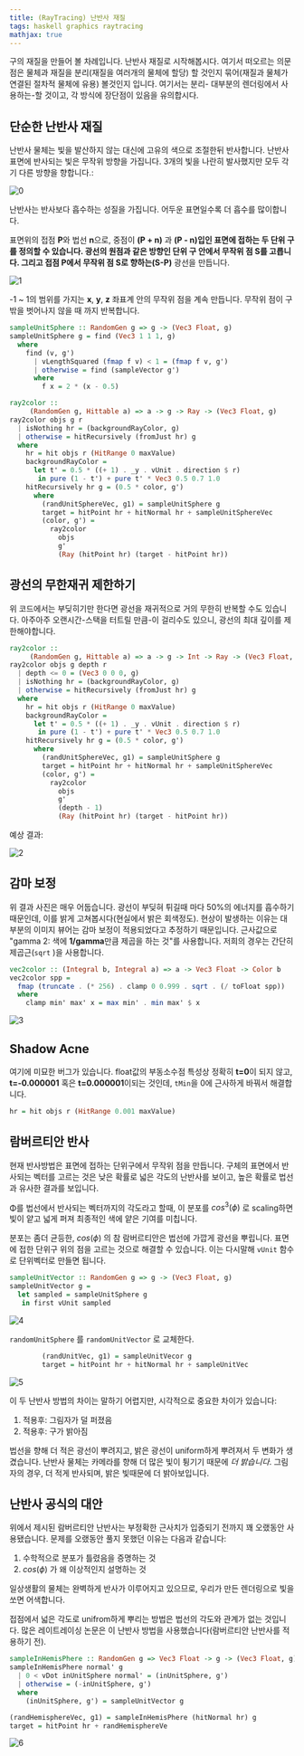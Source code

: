 ```yaml
--- 
title: (RayTracing) 난반사 재질
tags: haskell graphics raytracing
mathjax: true
---
```


구의 재질을 만들어 볼 차례입니다. 난반사 재질로 시작해봅시다. 여기서 떠오르는 의문점은 물체과 재질을 분리(재질을 여러개의 물체에 할당) 할 것인지 묶어(재질과 물체가 연결된 절차적 물체에 유용) 볼것인지 입니다. 여기서는 분리- 대부분의 렌더링에서 사용하는-할 것이고, 각 방식에 장단점이 있음을 유의합시다. 

## 단순한 난반사 재질

난반사 물체는 빛을 발산하지 않는 대신에 고유의 색으로 조절한뒤 반사합니다. 난반사 표면에 반사되는 빛은 무작위 방향을 가집니다. 3개의 빛을 나란히 발사했지만 모두 각기 다른 방향을 향합니다.: 

![0](/assets/images/2021-06-20/c7/Untitled0.png)

난반사는 반사보다 흡수하는 성질을 가집니다. 어두운 표면일수록 더 흡수를 많이합니다.

표면위의 접점 **P**와 법선 **n**으로, 중점이 **(P + n)** 과 **(P - n)**입인 표면에 접하는 두 단위 구를 정의할 수 있습니다. 광선의 원점과 같은 방향인 단위 구  안에서 무작위 점 **S**를 고릅니다. 그리고 접점 **P**에서 무작위 점 **S**로 향하는**(S-P)** 광선을 만듭니다. 

![1](/assets/images/2021-06-20/c7/Untitled1.png)

-1 ~ 1의 범위를 가지는 **x**, **y**, **z** 좌표계 안의 무작위 점을 계속 만듭니다. 무작위 점이 구 밖을 벗어나지 않을 때 까지 반복합니다. 

```haskell
sampleUnitSphere :: RandomGen g => g -> (Vec3 Float, g)
sampleUnitSphere g = find (Vec3 1 1 1, g)
  where
    find (v, g')
      | vLengthSquared (fmap f v) < 1 = (fmap f v, g')
      | otherwise = find (sampleVector g')
      where
        f x = 2 * (x - 0.5)
```

```haskell
ray2color ::
     (RandomGen g, Hittable a) => a -> g -> Ray -> (Vec3 Float, g)
ray2color objs g r
  | isNothing hr = (backgroundRayColor, g)
  | otherwise = hitRecursively (fromJust hr) g
  where
    hr = hit objs r (HitRange 0 maxValue)
    backgroundRayColor =
      let t' = 0.5 * ((+ 1) . _y . vUnit . direction $ r)
       in pure (1 - t') + pure t' * Vec3 0.5 0.7 1.0
    hitRecursively hr g = (0.5 * color, g')
      where
        (randUnitSphereVec, g1) = sampleUnitSphere g
        target = hitPoint hr + hitNormal hr + sampleUnitSphereVec
        (color, g') =
          ray2color
            objs
            g'
            (Ray (hitPoint hr) (target - hitPoint hr))
```

## 광선의 무한재귀 제한하기

위 코드에서는 부딪히기만 한다면 광선을 재귀적으로 거의 무한히 반복할 수도 있습니다. 아주아주 오랜시간-스택을 터트릴 만큼-이 걸리수도 있으니, 광선의 최대 깊이를 제한해야합니다.

```haskell
ray2color ::
     (RandomGen g, Hittable a) => a -> g -> Int -> Ray -> (Vec3 Float, g)
ray2color objs g depth r
  | depth <= 0 = (Vec3 0 0 0, g)
  | isNothing hr = (backgroundRayColor, g)
  | otherwise = hitRecursively (fromJust hr) g
  where
    hr = hit objs r (HitRange 0 maxValue)
    backgroundRayColor =
      let t' = 0.5 * ((+ 1) . _y . vUnit . direction $ r)
       in pure (1 - t') + pure t' * Vec3 0.5 0.7 1.0
    hitRecursively hr g = (0.5 * color, g')
      where
        (randUnitSphereVec, g1) = sampleUnitSphere g
        target = hitPoint hr + hitNormal hr + sampleUnitSphereVec
        (color, g') =
          ray2color
            objs
            g'
            (depth - 1)
            (Ray (hitPoint hr) (target - hitPoint hr))
```

예상 결과:

![2](/assets/images/2021-06-20/c7/Untitled2.png)

## 감마 보정

위 결과 사진은 매우 어둡습니다. 광선이 부딪혀 튀길때 마다 50%의 에너지를 흡수하기 때문인데, 이를 밝게 고쳐봅시다(현실에서 밝은 회색정도). 현상이 발생하는 이유는 대부분의 이미지 뷰어는 감마 보정이 적용되었다고 추정하기 때문입니다. 근사값으로 "gamma 2: 색에 **1/gamma**만큼 제곱을 하는 것"를 사용합니다. 저희의 경우는 간단히 제곱근(`sqrt` )을 사용합니다. 

```haskell
vec2color :: (Integral b, Integral a) => a -> Vec3 Float -> Color b
vec2color spp =
  fmap (truncate . (* 256) . clamp 0 0.999 . sqrt . (/ toFloat spp))
  where
    clamp min' max' x = max min' . min max' $ x
```

![3](/assets/images/2021-06-20/c7/Untitled3.png)

## Shadow Acne

여기에 미묘한 버그가 있습니다. float값의 부동소수점 특성상 정확히 **t=0**이 되지 않고, **t=-0.000001** 혹은 **t=0.000001**이되는 것인데, `tMin`을 0에 근사하게 바꿔서 해결합니다.

```haskell
hr = hit objs r (HitRange 0.001 maxValue)
```

## 람버르티안 반사

현재 반사방법은 표면에 접하는 단위구에서 무작위 점을 만듭니다. 구체의 표면에서 반사되는 벡터를 고르는 것은 낮은 확률로 넓은 각도의 난반사를 보이고, 높은 확률로 법선과 유사한 결과를 보입니다.

Φ를 법선에서 반사되는 벡터까지의 각도라고 할때, 이 분포를 $cos^3(\phi)$ 로 scaling하면 빛이 얕고 넓게 퍼져 최종적인 색에 얕은 기여를 미칩니다.

분포는 좀더 균등한, $cos(\phi)$ 의 참 람버르티안은 법선에 가깝게 광선을 뿌립니다. 표면에 접한 단위구 위의 점을 고르는 것으로 해결할 수 있습니다. 이는 다시말해 `vUnit` 함수로 단위벡터로 만들면 됩니다.

```haskell
sampleUnitVector :: RandomGen g => g -> (Vec3 Float, g)
sampleUnitVector g =
  let sampled = sampleUnitSphere g
   in first vUnit sampled
```

![4](/assets/images/2021-06-20/c7/Untitled4.png)

`randomUnitSphere` 를 `randomUnitVector` 로 교체한다. 

```haskell
        (randUnitVec, g1) = sampleUnitVecor g
        target = hitPoint hr + hitNormal hr + sampleUnitVec
```

![5](/assets/images/2021-06-20/c7/Untitled5.png)

이 두 난반사 방법의 차이는 말하기 어렵지만, 시각적으로 중요한 차이가 있습니다: 

1. 적용후: 그림자가 덜 퍼졌음
2. 적용후: 구가 밝아짐 

법선을 향해 더 적은 광선이 뿌려지고, 밝은 광선이 uniform하게 뿌려져서 두 변화가 생겼습니다. 난반사 물체는 카메라를 향해 더 많은 빛이 튕기기 때문에 *더 밝습니다*. 그림자의 경우, 더 적게 반사되며, 밝은 빛때문에 더 밝아보입니다. 

## 난반사 공식의 대안

위에서 제시된 람버르티안 난반사는 부정확한 근사치가 입증되기 전까지 꽤 오랬동안 사용됐습니다. 문제를 오랬동안 풀지 못했던 이유는 다음과 같습니다:

1. 수학적으로 분포가 틀렸음을 증명하는 것 
2.  $cos(\phi)$ 가 왜 이상적인지 설명하는 것

일상생활의 물체는 완벽하게 반사가 이루어지고 있으므로, 우리가 만든 렌더링으로 빛을 쏘면 어색합니다. 

접점에서 넓은 각도로 unifrom하게 뿌리는 방법은 법선의 각도와 관계가 없는 것입니다. 많은 레이트레이싱 논문은 이 난반사 방법을 사용했습니다(람버르티안 난반사를 적용하기 전).

```haskell
sampleInHemisPhere :: RandomGen g => Vec3 Float -> g -> (Vec3 Float, g)
sampleInHemisPhere normal' g
  | 0 < vDot inUnitSphere normal' = (inUnitSphere, g')
  | otherwise = (-inUnitSphere, g')
  where
    (inUnitSphere, g') = sampleUnitVector g
```

```haskell
(randHemisphereVec, g1) = sampleInHemisPhere (hitNormal hr) g
target = hitPoint hr + randHemisphereVe
```

![6](/assets/images/2021-06-20/c7/Untitled6.png)